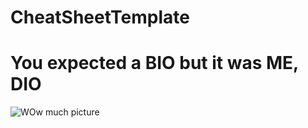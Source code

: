 # CheatSheetTemplate

# You expected a BIO but it was ME, DIO

![WOw much picture](https://cdn.imgbin.com/14/11/6/imgbin-dio-brando-jotaro-kujo-jojo-s-bizarre-adventure-attack-on-titan-anime-anime-gypADQmMmQhukZEJei7RSL5AX.jpg)
